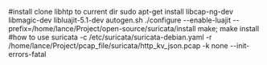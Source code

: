 #install
clone libhtp to current dir
sudo apt-get install libcap-ng-dev libmagic-dev libluajit-5.1-dev
autogen.sh
./configure --enable-luajit --prefix=/home/lance/Project/open-source/suricata/install
make; make install
#how to use
suricata -c /etc/suricata/suricata-debian.yaml  -r /home/lance/Project/pcap_file/suricata/http_kv_json.pcap  -k none --init-errors-fatal
